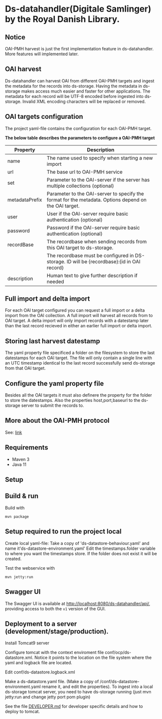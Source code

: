 # Ds-datahandler(Digitale Samlinger) by the Royal Danish Library. 
   
    
## Notice
OAI-PMH harvest is just the first implementation feature in ds-datahandler. More features will implemented later.
    
## OAI harvest 
Ds-datahandler can harvest OAI from different OAI-PMH targets and ingest the metadata for the records into ds-storage. 
Having the metadata in ds-storage makes access much easier and faster for other applications. The metadata for each
record will be UTF-8 encoded before ingested into ds-storage. Invalid XML encoding characters will be replaced or removed.
      
     
## OAI targets configuration
The project yaml-file contains the configuration for each OAI-PMH target.
    
   **The below table describes the parameters to configure a OAI-PMH target**
        
   | Property         | Description                                                                                               |
   | ---------------- | ----------------------------------------------------------------------------------------------------------|
   | name             | The name used to specify when starting a new import                                                       |
   | url              | The base url to OAI-PMH service                                                                           |
   | set              | Parameter to the OAI-server if the server has multiple collections (optional)                             |
   | metadataPrefix   | Parameter to the OAI-server to specify the format for the metadata. Options depend on the OAI target.     |
   | user             | User if the OAI-server require basic authentication (optional)                                            |
   | password         | Password if the OAI-server require basic authentication (optional)                                        |    
   | recordBase       | The recordbase when sending records from this OAI target to ds-storage.                                   |  
   |                  | The recordbase must be configured in DS-storage. ID will be {recordbase}:{id in OAI record}               |
   | description      | Human text to give further description if needed                                                          |
    
  
## Full import and delta import
For each OAI target configured you can request a full import or a delta import from the OAI collection. A full import will
harvest all records from to OAI target. A delta import will only import records with a datestamp later than the last record
recieved in either an earlier full import or delta import. 
             
## Storing last harvest datestamp 
The yaml property file specificed a folder on the filesystem to store the last datestamps for each OAI target.
The file will only contain a single line with an UTC timestamp identical to the last record successfully send ds-storage from
that OAI target. 
   
## Configure the yaml property file
Besides all the OAI targets it must also definere the property for the folder to store the datestamps. Also the
properties host,port,baseurl to the ds-storage server to submit the records to.
      
## More about the OAI-PMH protocol
See: [link](http://www.openarchives.org/OAI/openarchivesprotocol.html)
    

## Requirements

* Maven 3                                  
* Java 11

## Setup


## Build & run

Build with
``` 
mvn package
```

## Setup required to run the project local 
Create local yaml-file: Take a copy of 'ds-datastore-behaviour.yaml'  and name it'ds-datastore-environment.yaml'
Edit the  timestamps.folder variable to where you want the timestamps store. If the folder does not exist it will be created. 
 

Test the webservice with
```
mvn jetty:run
```
## Swagger UI
The Swagger UI is available at <http://localhost:8080/ds-datahandler/api/>, providing access to both the `v1` version of the GUI. 


## Deployment to a server (development/stage/production).
Install Tomcat9 server 

Configure tomcat with the context enviroment file conf/ocp/ds-datastore.xml. Notice it points to the location on the file system where the yaml and logback file are located.

Edit  conf/ds-datastore.logback.xml

Make a ds-datastore.yaml file. (Make a copy of /conf/ds-datastore-environment.yaml rename it, and edit the properties). 
To ingest into a local ds-storage tomcat server, you need to have ds-storage  running (just mvn jetty:run and change jetty port pom plugin)

See the file [DEVELOPER.md](DEVELOPER.md) for developer specific details and how to deploy to tomcat.
